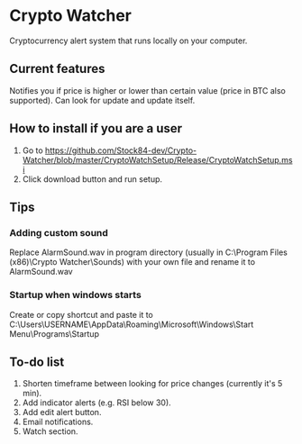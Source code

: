 # Crypto Watcher
Cryptocurrency alert system that runs locally on your computer.

## Current features
Notifies you if price is higher or lower than certain value (price in BTC also supported).
Can look for update and update itself.

## How to install if you are a user
1. Go to https://github.com/Stock84-dev/Crypto-Watcher/blob/master/CryptoWatchSetup/Release/CryptoWatchSetup.msi
2. Click download button and run setup.

## Tips
### Adding custom sound
Replace AlarmSound.wav in program directory (usually in C:\Program Files (x86)\Crypto Watcher\Sounds) with your own file and rename it to AlarmSound.wav

### Startup when windows starts
Create or copy shortcut and paste it to C:\Users\USERNAME\AppData\Roaming\Microsoft\Windows\Start Menu\Programs\Startup

## To-do list
1. Shorten timeframe between looking for price changes (currently it's 5 min).
2. Add indicator alerts (e.g. RSI below 30).
3. Add edit alert button.
4. Email notifications.
5. Watch section.
